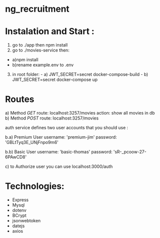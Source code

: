 # ng_recruitment


# Instalation and Start :
1) go to ./app then npm install
2) go to ./movies-service then:
  - a)npm install
  - b)rename example.env to .env

3) in root folder:
               - a) JWT_SECRET=secret docker-compose-build
               - b) JWT_SECRET=secret docker-compose up
 
# Routes

a) Method *GET* route: localhost:3257/movies
              action: show all movies in db
b) Method *POST* route: localhost:3257/movies

auth service defines two user accounts that you should use :

b.a) Premium User
  username: 'premium-jim'
  password: 'GBLtTyq3E_UNjFnpo9m6'
  
b.b) Basic User
  username: 'basic-thomas'
  password: 'sR-_pcoow-27-6PAwCD8'
  
c) to Authorize user you can use
    localhost:3000/auth

# Technologies:
- Express
- Mysql
- dotenv
- BCrypt
- jsonwebtoken
- datejs
- axios
